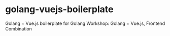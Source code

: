 # golang-vuejs-boilerplate
Golang + Vue.js boilerplate for Golang Workshop: Golang + Vue.js, Frontend Combination
